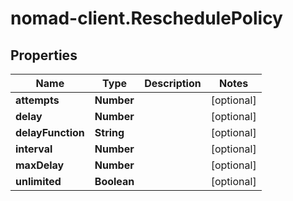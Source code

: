# nomad-client.ReschedulePolicy

## Properties

Name | Type | Description | Notes
------------ | ------------- | ------------- | -------------
**attempts** | **Number** |  | [optional] 
**delay** | **Number** |  | [optional] 
**delayFunction** | **String** |  | [optional] 
**interval** | **Number** |  | [optional] 
**maxDelay** | **Number** |  | [optional] 
**unlimited** | **Boolean** |  | [optional] 


